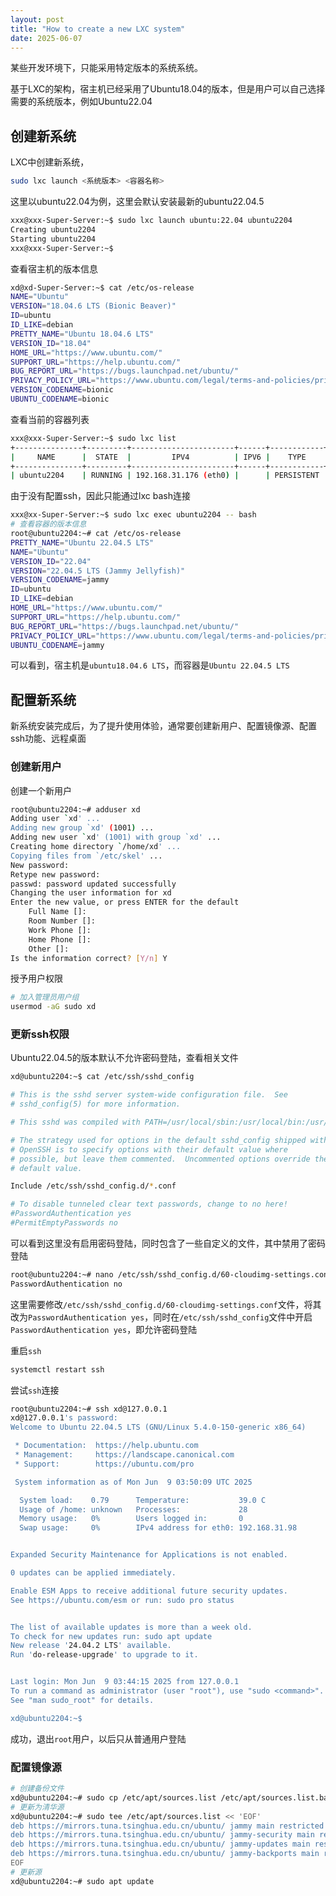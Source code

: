 ```yaml
---
layout: post
title: "How to create a new LXC system"
date: 2025-06-07
---
```


某些开发环境下，只能采用特定版本的系统系统。

基于LXC的架构，宿主机已经采用了Ubuntu18.04的版本，但是用户可以自己选择需要的系统版本，例如Ubuntu22.04

## 创建新系统

LXC中创建新系统，

```bash
sudo lxc launch <系统版本> <容器名称>
```

这里以ubuntu22.04为例，这里会默认安装最新的ubuntu22.04.5

```bash
xxx@xxx-Super-Server:~$ sudo lxc launch ubuntu:22.04 ubuntu2204
Creating ubuntu2204
Starting ubuntu2204
xxx@xxx-Super-Server:~$
```

查看宿主机的版本信息

```bash
xd@xd-Super-Server:~$ cat /etc/os-release 
NAME="Ubuntu"
VERSION="18.04.6 LTS (Bionic Beaver)"
ID=ubuntu
ID_LIKE=debian
PRETTY_NAME="Ubuntu 18.04.6 LTS"
VERSION_ID="18.04"
HOME_URL="https://www.ubuntu.com/"
SUPPORT_URL="https://help.ubuntu.com/"
BUG_REPORT_URL="https://bugs.launchpad.net/ubuntu/"
PRIVACY_POLICY_URL="https://www.ubuntu.com/legal/terms-and-policies/privacy-policy"
VERSION_CODENAME=bionic
UBUNTU_CODENAME=bionic
```

查看当前的容器列表

```bash
xxx@xxx-Super-Server:~$ sudo lxc list
+---------------+---------+-----------------------+------+------------+-----------+
|     NAME      |  STATE  |         IPV4          | IPV6 |    TYPE    | SNAPSHOTS |
+---------------+---------+-----------------------+------+------------+-----------+
| ubuntu2204    | RUNNING | 192.168.31.176 (eth0) |      | PERSISTENT | 0         |
```

由于没有配置ssh，因此只能通过lxc bash连接

```bash
xxx@xx-Super-Server:~$ sudo lxc exec ubuntu2204 -- bash
# 查看容器的版本信息
root@ubuntu2204:~# cat /etc/os-release
PRETTY_NAME="Ubuntu 22.04.5 LTS"
NAME="Ubuntu"
VERSION_ID="22.04"
VERSION="22.04.5 LTS (Jammy Jellyfish)"
VERSION_CODENAME=jammy
ID=ubuntu
ID_LIKE=debian
HOME_URL="https://www.ubuntu.com/"
SUPPORT_URL="https://help.ubuntu.com/"
BUG_REPORT_URL="https://bugs.launchpad.net/ubuntu/"
PRIVACY_POLICY_URL="https://www.ubuntu.com/legal/terms-and-policies/privacy-policy"
UBUNTU_CODENAME=jammy
```

可以看到，宿主机是`ubuntu18.04.6 LTS`，而容器是`Ubuntu 22.04.5 LTS`

## 配置新系统

新系统安装完成后，为了提升使用体验，通常要创建新用户、配置镜像源、配置ssh功能、远程桌面

### 创建新用户

创建一个新用户

```bash
root@ubuntu2204:~# adduser xd
Adding user `xd' ...
Adding new group `xd' (1001) ...
Adding new user `xd' (1001) with group `xd' ...
Creating home directory `/home/xd' ...
Copying files from `/etc/skel' ...
New password: 
Retype new password: 
passwd: password updated successfully
Changing the user information for xd
Enter the new value, or press ENTER for the default
	Full Name []: 
	Room Number []: 
	Work Phone []: 
	Home Phone []: 
	Other []: 
Is the information correct? [Y/n] Y
```

授予用户权限

```bash
# 加入管理员用户组
usermod -aG sudo xd
```

### 更新ssh权限

Ubuntu22.04.5的版本默认不允许密码登陆，查看相关文件

```bash
xd@ubuntu2204:~$ cat /etc/ssh/sshd_config

# This is the sshd server system-wide configuration file.  See
# sshd_config(5) for more information.

# This sshd was compiled with PATH=/usr/local/sbin:/usr/local/bin:/usr/sbin:/usr/bin:/sbin:/bin:/usr/games

# The strategy used for options in the default sshd_config shipped with
# OpenSSH is to specify options with their default value where
# possible, but leave them commented.  Uncommented options override the
# default value.

Include /etc/ssh/sshd_config.d/*.conf

# To disable tunneled clear text passwords, change to no here!
#PasswordAuthentication yes
#PermitEmptyPasswords no

```

可以看到这里没有启用密码登陆，同时包含了一些自定义的文件，其中禁用了密码登陆

```bash
root@ubuntu2204:~# nano /etc/ssh/sshd_config.d/60-cloudimg-settings.conf 
PasswordAuthentication no
```

这里需要修改`/etc/ssh/sshd_config.d/60-cloudimg-settings.conf`文件，将其改为`PasswordAuthentication yes`，同时在`/etc/ssh/sshd_config`文件中开启`PasswordAuthentication yes`，即允许密码登陆

重启`ssh`

```bash
systemctl restart ssh
```

尝试`ssh`连接

```bash
root@ubuntu2204:~# ssh xd@127.0.0.1
xd@127.0.0.1's password: 
Welcome to Ubuntu 22.04.5 LTS (GNU/Linux 5.4.0-150-generic x86_64)

 * Documentation:  https://help.ubuntu.com
 * Management:     https://landscape.canonical.com
 * Support:        https://ubuntu.com/pro

 System information as of Mon Jun  9 03:50:09 UTC 2025

  System load:    0.79      Temperature:           39.0 C
  Usage of /home: unknown   Processes:             28
  Memory usage:   0%        Users logged in:       0
  Swap usage:     0%        IPv4 address for eth0: 192.168.31.98


Expanded Security Maintenance for Applications is not enabled.

0 updates can be applied immediately.

Enable ESM Apps to receive additional future security updates.
See https://ubuntu.com/esm or run: sudo pro status


The list of available updates is more than a week old.
To check for new updates run: sudo apt update
New release '24.04.2 LTS' available.
Run 'do-release-upgrade' to upgrade to it.


Last login: Mon Jun  9 03:44:15 2025 from 127.0.0.1
To run a command as administrator (user "root"), use "sudo <command>".
See "man sudo_root" for details.

xd@ubuntu2204:~$ 
```

成功，退出`root`用户，以后只从普通用户登陆

### 配置镜像源

```bash
# 创建备份文件
xd@ubuntu2204:~# sudo cp /etc/apt/sources.list /etc/apt/sources.list.bak
# 更新为清华源
xd@ubuntu2204:~# sudo tee /etc/apt/sources.list << 'EOF'
deb https://mirrors.tuna.tsinghua.edu.cn/ubuntu/ jammy main restricted universe multiverse
deb https://mirrors.tuna.tsinghua.edu.cn/ubuntu/ jammy-security main restricted universe multiverse
deb https://mirrors.tuna.tsinghua.edu.cn/ubuntu/ jammy-updates main restricted universe multiverse
deb https://mirrors.tuna.tsinghua.edu.cn/ubuntu/ jammy-backports main restricted universe multiverse
EOF
# 更新源
xd@ubuntu2204:~# sudo apt update
```
